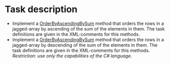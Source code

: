 # Task description

- Implement a [OrderByAscendingBySum](url) method that orders the rows in a jagged-array by ascending of the sum of the elements in them. The task definitions are given in the XML-comments for this methods.
- Implement a [OrderByAscendingBySum](url) method that orders the rows in a jagged-array by descending of the sum of the elements in them. The task definitions are given in the XML-comments for this methods. 
_Restriction: use only the capabilities of the C# language._